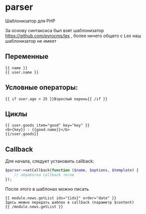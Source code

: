parser
======

Шаблонизатор для PHP

За основу синтаксиса был взят шаблонизатор https://github.com/pyrocms/lex , более ничего общего с Lex наш шаблонизатор не имеет

## Переменные
```
{{ name }}
{{ user.name }}
```

## Условные операторы:
```
{{ if user.age > 25 }}Взрослый парень{{ /if }}
```

## Циклы
```
{{ user.goods item="good" key="key" }} 
<b>{key}} : {{good.name}}</b>
{{/user.goods}}
```

## Callback
Для начала, следует установить callback: 
```php
$parser->setCallback(function ($name, $options, $template) {
    // обработка callback тегов
});
```
После этого в шаблонах можно писать
```
{{ module.news.getList ids="{ids}" order="date" }}
Здесь можно передать шаблон в callback (параметр $content) 
{{ /module.news.getList }}
```


